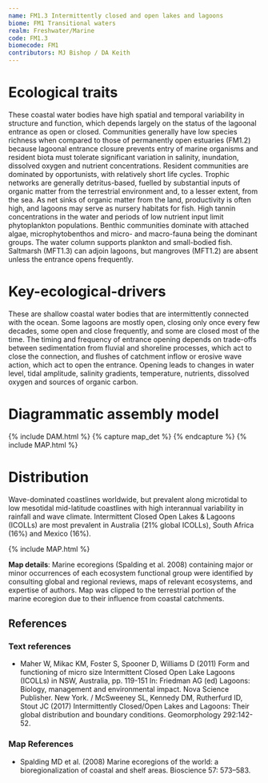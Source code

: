 ```yaml
---
name: FM1.3 Intermittently closed and open lakes and lagoons
biome: FM1 Transitional waters
realm: Freshwater/Marine
code: FM1.3
biomecode: FM1
contributors: MJ Bishop / DA Keith
---
```


# Ecological traits

These coastal water bodies have high spatial and temporal variability in structure and function, which depends largely on the status of the lagoonal entrance as open or closed.  Communities generally have low species richness when compared to those of permanently open estuaries (FM1.2) because lagoonal entrance closure prevents entry of marine organisms and resident biota must tolerate significant variation in salinity, inundation, dissolved oxygen and nutrient concentrations. Resident communities are dominated by opportunists, with relatively short life cycles. Trophic networks are generally detritus-based, fuelled by substantial inputs of organic matter from the terrestrial environment and, to a lesser extent, from the sea. As net sinks of organic matter from the land, productivity is often high, and lagoons may serve as nursery habitats for fish. High tannin concentrations in the water and periods of low nutrient input limit phytoplankton populations. Benthic communities dominate with attached algae, microphytobenthos and micro- and macro-fauna being the dominant groups. The water column supports plankton and small-bodied fish. Saltmarsh (MFT1.3) can adjoin lagoons, but mangroves (MFT1.2) are absent unless the entrance opens frequently.

# Key-ecological-drivers

These are shallow coastal water bodies that are intermittently connected with the ocean. Some lagoons are mostly open, closing only once every few decades, some open and close frequently, and some are closed most of the time. The timing and frequency of entrance opening depends on trade-offs between sedimentation from fluvial and shoreline processes, which act to close the connection, and flushes of catchment inflow or erosive wave action, which act to open the entrance. Opening leads to changes in water level, tidal amplitude, salinity gradients, temperature, nutrients, dissolved oxygen and sources of organic carbon.

# Diagrammatic assembly model

{% include DAM.html %}
{% capture map_det %}  {% endcapture %}
{% include MAP.html %}

# Distribution

Wave-dominated coastlines worldwide, but prevalent along microtidal to low mesotidal mid-latitude coastlines with high interannual variability in rainfall and wave climate. Intermittent Closed Open Lakes  & Lagoons (ICOLLs) are most prevalent in Australia (21% global ICOLLs), South Africa (16%) and Mexico (16%).

{% include MAP.html %}

**Map details**: Marine ecoregions (Spalding et al. 2008) containing major or minor occurrences of each ecosystem functional group were identified by consulting global and regional reviews, maps of relevant ecosystems, and expertise of authors. Map was clipped to the terrestrial portion of the marine ecoregion due to their influence from coastal catchments.

## References
### Text references
* Maher W, Mikac KM, Foster S, Spooner D, Williams D (2011) Form and functioning of micro size Intermittent Closed Open Lake Lagoons (ICOLLs) in NSW, Australia, pp. 119-151 In: Friedman AG (ed) Lagoons: Biology, management and environmental impact. Nova Science Publisher. New York. / McSweeney SL, Kennedy DM, Rutherfurd ID, Stout JC (2017) Intermittently Closed/Open Lakes and Lagoons: Their global distribution and boundary conditions. Geomorphology 292:142-52.
### Map References
* Spalding MD et al. (2008) Marine ecoregions of the world: a bioregionalization of coastal and shelf areas. Bioscience 57: 573–583.
